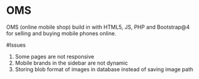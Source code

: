 # OMS
OMS (online mobile shop) build in with HTML5, JS, PHP and Bootstrap@4 for selling and buying mobile phones online.

#Issues
1. Some pages are not responsive
2. Mobile brands in the sidebar are not dynamic
3. Storing blob format of images in database instead of saving image path
